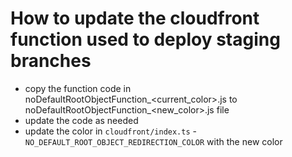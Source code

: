 # How to update the cloudfront function used to deploy staging branches
- copy the function code in noDefaultRootObjectFunction_<current_color>.js to noDefaultRootObjectFunction_<new_color>.js file
- update the code as needed
- update the color in `cloudfront/index.ts` - `NO_DEFAULT_ROOT_OBJECT_REDIRECTION_COLOR` with the new color

